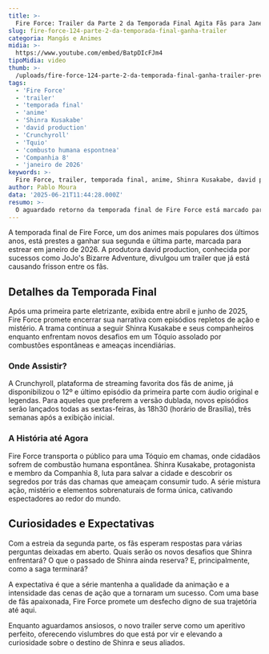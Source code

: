 ```yaml
---
title: >-
  Fire Force: Trailer da Parte 2 da Temporada Final Agita Fãs para Janeiro de 2026
slug: fire-force-124-parte-2-da-temporada-final-ganha-trailer
categoria: Mangás e Animes
midia: >-
  https://www.youtube.com/embed/BatpDIcFJm4
tipoMidia: video
thumb: >-
  /uploads/fire-force-124-parte-2-da-temporada-final-ganha-trailer-preview.jpg
tags:
  - 'Fire Force'
  - 'trailer'
  - 'temporada final'
  - 'anime'
  - 'Shinra Kusakabe'
  - 'david production'
  - 'Crunchyroll'
  - 'Tquio'
  - 'combusto humana espontnea'
  - 'Companhia 8'
  - 'janeiro de 2026'
keywords: >-
  Fire Force, trailer, temporada final, anime, Shinra Kusakabe, david production, Crunchyroll, Tóquio, combustão humana espontânea, Companhia 8, janeiro de 2026
author: Pablo Moura
data: '2025-06-21T11:44:28.000Z'
resumo: >-
  O aguardado retorno da temporada final de Fire Force está marcado para janeiro de 2026, e um novo trailer acaba de ser lançado para aumentar as expectativas dos fãs. A adaptação do anime promete encerrar a saga com episódios eletrizantes e revelações surpreendentes.
---
```


A temporada final de Fire Force, um dos animes mais populares dos últimos anos, está prestes a ganhar sua segunda e última parte, marcada para estrear em janeiro de 2026. A produtora david production, conhecida por sucessos como JoJo's Bizarre Adventure, divulgou um trailer que já está causando frisson entre os fãs. 

## Detalhes da Temporada Final

Após uma primeira parte eletrizante, exibida entre abril e junho de 2025, Fire Force promete encerrar sua narrativa com episódios repletos de ação e mistério. A trama continua a seguir Shinra Kusakabe e seus companheiros enquanto enfrentam novos desafios em um Tóquio assolado por combustões espontâneas e ameaças incendiárias.

### Onde Assistir?

A Crunchyroll, plataforma de streaming favorita dos fãs de anime, já disponibilizou o 12º e último episódio da primeira parte com áudio original e legendas. Para aqueles que preferem a versão dublada, novos episódios serão lançados todas as sextas-feiras, às 18h30 (horário de Brasília), três semanas após a exibição inicial.

### A História até Agora

Fire Force transporta o público para uma Tóquio em chamas, onde cidadãos sofrem de combustão humana espontânea. Shinra Kusakabe, protagonista e membro da Companhia 8, luta para salvar a cidade e descobrir os segredos por trás das chamas que ameaçam consumir tudo. A série mistura ação, mistério e elementos sobrenaturais de forma única, cativando espectadores ao redor do mundo.

## Curiosidades e Expectativas

Com a estreia da segunda parte, os fãs esperam respostas para várias perguntas deixadas em aberto. Quais serão os novos desafios que Shinra enfrentará? O que o passado de Shinra ainda reserva? E, principalmente, como a saga terminará?

A expectativa é que a série mantenha a qualidade da animação e a intensidade das cenas de ação que a tornaram um sucesso. Com uma base de fãs apaixonada, Fire Force promete um desfecho digno de sua trajetória até aqui.

Enquanto aguardamos ansiosos, o novo trailer serve como um aperitivo perfeito, oferecendo vislumbres do que está por vir e elevando a curiosidade sobre o destino de Shinra e seus aliados.